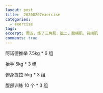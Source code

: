 ```yaml
---
layout: post
title:  20200207exercise
categories: 
  - exercise
tags:
excerpt: 周五，练了三角肌，肱二，腹横肌，背阔肌
comments: true
---
```


阿诺德推举 7.5kg * 6 组

抬手 5kg * 3 组

俯身提拉 5kg * 3 组

腹部训练 10 个 * 3 组